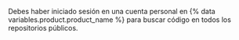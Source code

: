 Debes haber iniciado sesión en una cuenta personal en {% data variables.product.product_name %} para buscar código en todos los repositorios públicos.

